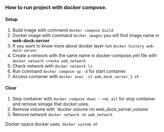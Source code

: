 ### How to run project with docker compose.

#### Setup

1. Build image with command `docker compose build`
2. Docker image with command `docker images` you will find image name in **web-dock-server**
3. If you want to know more about docker layer run `docker history web-dock-server`
4. Create a network with the same name in docker-compose.yml file with `docker network create web_network`
5. Check network with `docker network ls`
6. Run command `docker compose up -d` for start container.
7. Access container with `docker exec -it web_dock_server_1 sh`

#### Clear

1. Stop container with `docker compose down --rmi all` for stop container and remove simage that docker uses.
2. Remove volume with `docker volume rm web_dock_server_volume
3. Remove network `docker network rm web_network`

Docker space docker uses.
`docker system df`
